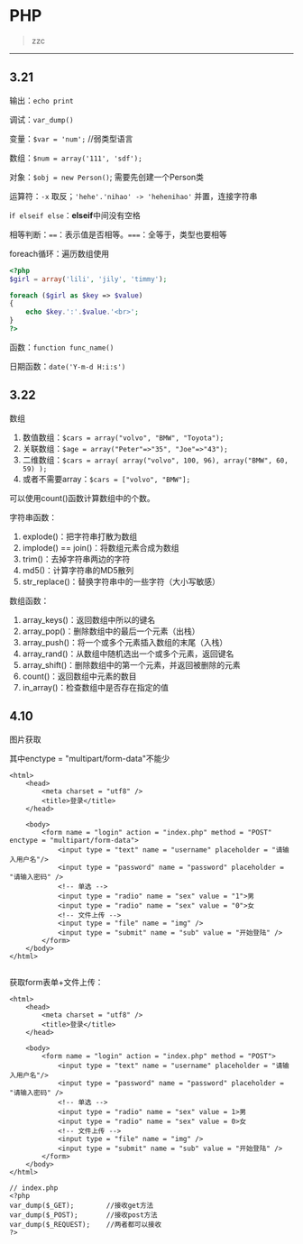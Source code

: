 # PHP

> zzc

---

## 3.21

输出：`echo print`

调试：`var_dump()`

变量：`$var = 'num';`	//弱类型语言

数组：`$num = array('111', 'sdf');`

对象：`$obj = new Person()`;	需要先创建一个Person类

运算符：`-x` 取反；`'hehe'.'nihao' -> 'hehenihao'` 并置，连接字符串

i`f elseif else`：**elseif**中间没有空格

相等判断：`==`：表示值是否相等。`===`：全等于，类型也要相等

foreach循环：遍历数组使用

```php
<?php
$girl = array('lili', 'jily', 'timmy');

foreach ($girl as $key => $value)
{
    echo $key.':'.$value.'<br>';
}
?>
```

函数：`function func_name()`

日期函数：`date('Y-m-d H:i:s')`

## 3.22

数组

1. 数值数组：`$cars = array("volvo", "BMW", "Toyota");`
2. 关联数组：`$age = array("Peter"=>"35", "Joe"=>"43");`
3. 二维数组：`$cars = array( array("volvo", 100, 96), array("BMW", 60, 59) );`
4. 或者不需要array：`$cars = ["volvo", "BMW"];`

可以使用count()函数计算数组中的个数。

字符串函数：

1. explode()：把字符串打散为数组
2. implode() == join()：将数组元素合成为数组
3. trim()：去掉字符串两边的字符
4. md5()：计算字符串的MD5散列
5. str_replace()：替换字符串中的一些字符（大小写敏感）

数组函数：

1. array_keys()：返回数组中所以的键名
2. array_pop()：删除数组中的最后一个元素（出栈）
3. array_push()：将一个或多个元素插入数组的末尾（入栈）
4. array_rand()：从数组中随机选出一个或多个元素，返回键名
5. array_shift()：删除数组中的第一个元素，并返回被删除的元素
6. count()：返回数组中元素的数目
7. in_array()：检查数组中是否存在指定的值

## 4.10
图片获取

其中enctype = "multipart/form-data"不能少

```php+HTML
<html>
    <head>
        <meta charset = "utf8" />
        <title>登录</title>
    </head>
    
    <body>
        <form name = "login" action = "index.php" method = "POST" enctype = "multipart/form-data">
            <input type = "text" name = "username" placeholder = "请输入用户名"/>
            <input type = "password" name = "password" placeholder = "请输入密码" />
            <!-- 单选 -->
            <input type = "radio" name = "sex" value = "1">男
            <input type = "radio" name = "sex" value = "0">女
            <!-- 文件上传 -->
            <input type = "file" name = "img" />
            <input type = "submit" name = "sub" value = "开始登陆" />
        </form>
    </body>
</html>


```

获取form表单+文件上传：

```php+HTML
<html>
    <head>
        <meta charset = "utf8" />
        <title>登录</title>
    </head>
    
    <body>
        <form name = "login" action = "index.php" method = "POST">
            <input type = "text" name = "username" placeholder = "请输入用户名"/>
            <input type = "password" name = "password" placeholder = "请输入密码" />
            <!-- 单选 -->
            <input type = "radio" name = "sex" value = 1>男
            <input type = "radio" name = "sex" value = 0>女
            <!-- 文件上传 -->
            <input type = "file" name = "img" />
            <input type = "submit" name = "sub" value = "开始登陆" />
        </form>
    </body>
</html>

// index.php
<?php
var_dump($_GET);		//接收get方法
var_dump($_POST);		//接收post方法
var_dump($_REQUEST);	//两者都可以接收
?>
```

























